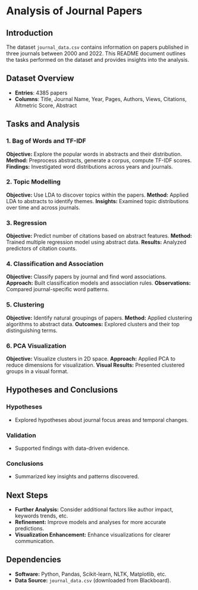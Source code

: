 #  Analysis of Journal Papers

## Introduction
The dataset `journal_data.csv` contains information on papers published in three journals between 2000 and 2022. This README document outlines the tasks performed on the dataset and provides insights into the analysis.

## Dataset Overview
- **Entries**: 4385 papers
- **Columns**: Title, Journal Name, Year, Pages, Authors, Views, Citations, Altmetric Score, Abstract

## Tasks and Analysis

### 1. Bag of Words and TF-IDF
**Objective:** Explore the popular words in abstracts and their distribution.
**Method:** Preprocess abstracts, generate a corpus, compute TF-IDF scores.
**Findings:** Investigated word distributions across years and journals.

### 2. Topic Modelling
**Objective:** Use LDA to discover topics within the papers.
**Method:** Applied LDA to abstracts to identify themes.
**Insights:** Examined topic distributions over time and across journals.

### 3. Regression
**Objective:** Predict number of citations based on abstract features.
**Method:** Trained multiple regression model using abstract data.
**Results:** Analyzed predictors of citation counts.

### 4. Classification and Association
**Objective:** Classify papers by journal and find word associations.
**Approach:** Built classification models and association rules.
**Observations:** Compared journal-specific word patterns.

### 5. Clustering
**Objective:** Identify natural groupings of papers.
**Method:** Applied clustering algorithms to abstract data.
**Outcomes:** Explored clusters and their top distinguishing terms.

### 6. PCA Visualization
**Objective:** Visualize clusters in 2D space.
**Approach:** Applied PCA to reduce dimensions for visualization.
**Visual Results:** Presented clustered groups in a visual format.

## Hypotheses and Conclusions

### Hypotheses
- Explored hypotheses about journal focus areas and temporal changes.

### Validation
- Supported findings with data-driven evidence.

### Conclusions
- Summarized key insights and patterns discovered.

## Next Steps
- **Further Analysis:** Consider additional factors like author impact, keywords trends, etc.
- **Refinement:** Improve models and analyses for more accurate predictions.
- **Visualization Enhancement:** Enhance visualizations for clearer communication.

## Dependencies
- **Software:** Python, Pandas, Scikit-learn, NLTK, Matplotlib, etc.
- **Data Source:** `journal_data.csv` (downloaded from Blackboard).
